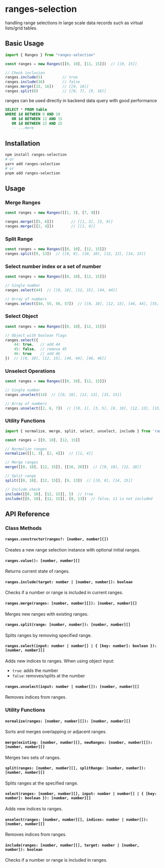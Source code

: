 # ranges-selection

handling range selections in large scale data records such as virtual lists/grid tables.


## Basic Usage
```js
import { Ranges } from "ranges-selection"

const ranges = new Ranges([[0, 10], [11, 15]])  // [[0, 15]]

// Check inclusion
ranges.include(5)         // true
ranges.include(16)        // false
ranges.merge([15, 16])    // [[0, 16]]
ranges.split(8)           // [[0, 7], [9, 16]]
```


ranges can be used directly in backend data query with good performance
```sql
SELECT * FROM table
WHERE id BETWEEN 0 AND 10
   OR id BETWEEN 12 AND 15
   OR id BETWEEN 22 AND 25
   -- ...more
```

## Installation

```bash
npm install ranges-selection
# or
yarn add ranges-selection
# or
pnpm add ranges-selection
```

## Usage

### Merge Ranges
```js
const ranges = new Ranges([[1, 3], [7, 9]])

ranges.merge([[5, 6]])        // [[1, 3], [5, 9]]
ranges.merge([[2, 4]])        // [[1, 9]]
```

### Split Range
```js
const ranges = new Ranges([[0, 10], [12, 15]])
ranges.split([9, 13])  // [[0, 8], [10, 10], [12, 12], [14, 15]]
```

### Select number index or a set of number
```js
const ranges = new Ranges([[0, 10], [12, 15]])

// Single number
ranges.select(44)  // [[0, 10], [12, 15], [44, 44]]

// Array of numbers
ranges.select([44, 55, 56, 57])  // [[0, 10], [12, 15], [44, 44], [55, 57]]
```

### Select Object

```js
const ranges = new Ranges([[0, 10], [12, 15]])

// Object with boolean flags
ranges.select({
    44: true,   // add 44
    45: false,  // remove 45
    46: true    // add 46
})  // [[0, 10], [12, 15], [44, 44], [46, 46]]
```

### Unselect Operations
```js
const ranges = new Ranges([[0, 10], [12, 15]])

// Single number
ranges.unselect(14)  // [[0, 10], [12, 13], [15, 15]]

// Array of numbers
ranges.unselect([2, 6, 7])  // [[0, 1], [3, 5], [8, 10], [12, 13], [15, 15]]
```

### Utility Functions
```js
import { normalize, merge, split, select, unselect, include } from 'ranges-selection/utils'

const ranges = [[0, 10], [12, 15]]

// Normalize ranges
normalize([[1, 3], [2, 4]])  // [[1, 4]]

// Merge ranges
merge([[0, 10], [12, 15]], [[16, 20]])  // [[0, 10], [12, 20]]

// Split range
split([[0, 10], [12, 15]], [9, 13])  // [[0, 8], [14, 15]]

// Include check
include([[0, 10], [12, 15]], 5)  // true
include([[0, 10], [12, 15]], [8, 13])  // false, 11 is not included
```

## API Reference

### Class Methods

#### `ranges.constructor(ranges?: [number, number][])`
Creates a new range selection instance with optional initial ranges.

#### `ranges.value(): [number, number][]`
Returns current state of ranges.

#### `ranges.include(target: number | [number, number]): boolean`
Checks if a number or range is included in current ranges.

#### `ranges.merge(ranges: [number, number][]): [number, number][]`
Merges new ranges with existing ranges.

#### `ranges.split(range: [number, number]): [number, number][]`
Splits ranges by removing specified range.

#### `ranges.select(input: number | number[] | { [key: number]: boolean }): [number, number][]`
Adds new indices to ranges. When using object input:
- `true`: adds the number
- `false`: removes/splits at the number

#### `ranges.unselect(input: number | number[]): [number, number][]`
Removes indices from ranges.

### Utility Functions

#### `normalize(ranges: [number, number][]): [number, number][]`
Sorts and merges overlapping or adjacent ranges.

#### `merge(existing: [number, number][], newRanges: [number, number][]): [number, number][]`
Merges two sets of ranges.

#### `split(ranges: [number, number][], splitRange: [number, number]): [number, number][]`
Splits ranges at the specified range.

#### `select(ranges: [number, number][], input: number | number[] | { [key: number]: boolean }): [number, number][]`
Adds new indices to ranges.

#### `unselect(ranges: [number, number][], indices: number | number[]): [number, number][]`
Removes indices from ranges.

#### `include(ranges: [number, number][], target: number | [number, number]): boolean`
Checks if a number or range is included in ranges.
